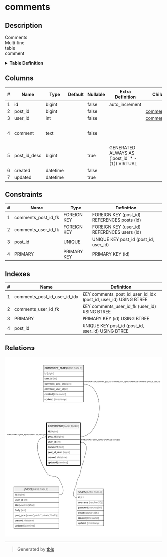 # comments

## Description

Comments  
Multi-line  
table  
comment

<details>
<summary><strong>Table Definition</strong></summary>

```sql
CREATE TABLE `comments` (
  `id` bigint NOT NULL AUTO_INCREMENT,
  `post_id` bigint NOT NULL,
  `user_id` int NOT NULL,
  `comment` text NOT NULL COMMENT 'Comment\nMulti-line\r\ncolumn\rcomment',
  `post_id_desc` bigint GENERATED ALWAYS AS ((`post_id` * -(1))) VIRTUAL,
  `created` datetime NOT NULL,
  `updated` datetime DEFAULT NULL,
  PRIMARY KEY (`id`),
  UNIQUE KEY `post_id` (`post_id`,`user_id`),
  KEY `comments_user_id_fk` (`user_id`),
  KEY `comments_post_id_user_id_idx` (`post_id`,`user_id`),
  CONSTRAINT `comments_post_id_fk` FOREIGN KEY (`post_id`) REFERENCES `posts` (`id`),
  CONSTRAINT `comments_user_id_fk` FOREIGN KEY (`user_id`) REFERENCES `users` (`id`)
) ENGINE=InnoDB DEFAULT CHARSET=utf8mb4 COLLATE=utf8mb4_0900_ai_ci COMMENT='Comments\nMulti-line\r\ntable\rcomment'
```

</details>

## Columns

| # | Name | Type | Default | Nullable | Extra Definition | Children | Parents | Comment |
| - | ---- | ---- | ------- | -------- | ---------------- | -------- | ------- | ------- |
| 1 | id | bigint |  | false | auto_increment |  |  |  |
| 2 | post_id | bigint |  | false |  | [comment_stars](comment_stars.md) | [posts](posts.md) |  |
| 3 | user_id | int |  | false |  | [comment_stars](comment_stars.md) | [users](users.md) |  |
| 4 | comment | text |  | false |  |  |  | Comment<br>Multi-line<br>column<br>comment |
| 5 | post_id_desc | bigint |  | true | GENERATED ALWAYS AS (\`post_id\` * -(1)) VIRTUAL |  |  |  |
| 6 | created | datetime |  | false |  |  |  |  |
| 7 | updated | datetime |  | true |  |  |  |  |

## Constraints

| # | Name | Type | Definition |
| - | ---- | ---- | ---------- |
| 1 | comments_post_id_fk | FOREIGN KEY | FOREIGN KEY (post_id) REFERENCES posts (id) |
| 2 | comments_user_id_fk | FOREIGN KEY | FOREIGN KEY (user_id) REFERENCES users (id) |
| 3 | post_id | UNIQUE | UNIQUE KEY post_id (post_id, user_id) |
| 4 | PRIMARY | PRIMARY KEY | PRIMARY KEY (id) |

## Indexes

| # | Name | Definition |
| - | ---- | ---------- |
| 1 | comments_post_id_user_id_idx | KEY comments_post_id_user_id_idx (post_id, user_id) USING BTREE |
| 2 | comments_user_id_fk | KEY comments_user_id_fk (user_id) USING BTREE |
| 3 | PRIMARY | PRIMARY KEY (id) USING BTREE |
| 4 | post_id | UNIQUE KEY post_id (post_id, user_id) USING BTREE |

## Relations

![er](comments.svg)

---

> Generated by [tbls](https://github.com/k1LoW/tbls)
